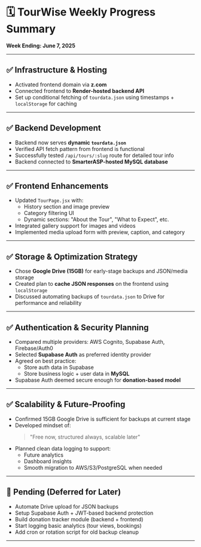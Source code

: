 # 🗓️ TourWise Weekly Progress Summary  
**Week Ending: June 7, 2025**

---

## ✅ Infrastructure & Hosting
- Activated frontend domain via **z.com**
- Connected frontend to **Render-hosted backend API**
- Set up conditional fetching of `tourdata.json` using timestamps + `localStorage` for caching

---

## ✅ Backend Development
- Backend now serves **dynamic `tourdata.json`**
- Verified API fetch pattern from frontend is functional
- Successfully tested `/api/tours/:slug` route for detailed tour info
- Backend connected to **SmarterASP-hosted MySQL database**

---

## ✅ Frontend Enhancements
- Updated `TourPage.jsx` with:
  - History section and image preview
  - Category filtering UI
  - Dynamic sections: "About the Tour", "What to Expect", etc.
- Integrated gallery support for images and videos
- Implemented media upload form with preview, caption, and category

---

## ✅ Storage & Optimization Strategy
- Chose **Google Drive (15GB)** for early-stage backups and JSON/media storage
- Created plan to **cache JSON responses** on the frontend using `localStorage`
- Discussed automating backups of `tourdata.json` to Drive for performance and reliability

---

## ✅ Authentication & Security Planning
- Compared multiple providers: AWS Cognito, Supabase Auth, Firebase/Auth0
- Selected **Supabase Auth** as preferred identity provider
- Agreed on best practice:
  - Store auth data in Supabase
  - Store business logic + user data in **MySQL**
- Supabase Auth deemed secure enough for **donation-based model**

---

## ✅ Scalability & Future-Proofing
- Confirmed 15GB Google Drive is sufficient for backups at current stage
- Developed mindset of:
  > "Free now, structured always, scalable later"
- Planned clean data logging to support:
  - Future analytics
  - Dashboard insights
  - Smooth migration to AWS/S3/PostgreSQL when needed

---

## 📌 Pending (Deferred for Later)
- Automate Drive upload for JSON backups
- Setup Supabase Auth + JWT-based backend protection
- Build donation tracker module (backend + frontend)
- Start logging basic analytics (tour views, bookings)
- Add cron or rotation script for old backup cleanup

---

